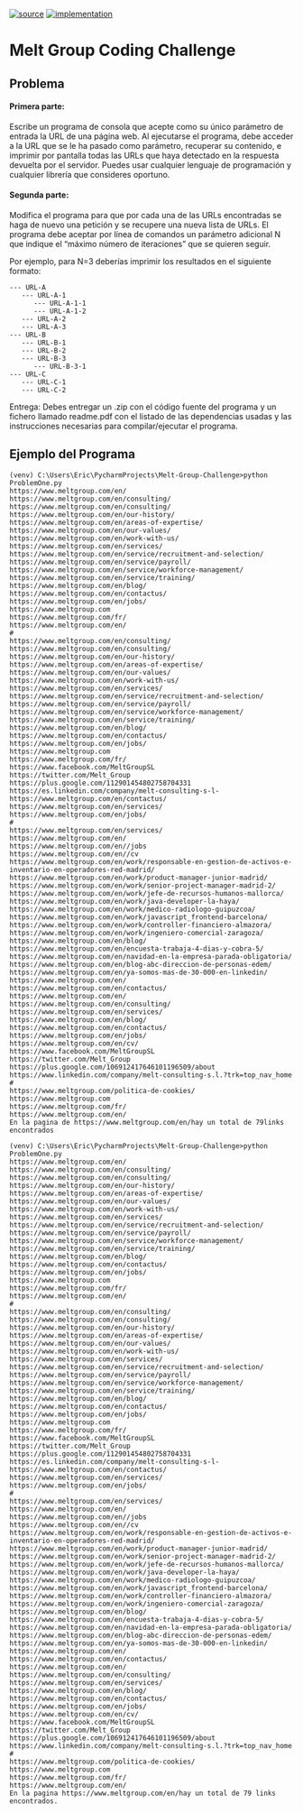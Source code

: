 [![source](https://img.shields.io/badge/source-main-brightgreen.svg)][main]
[![implementation](https://img.shields.io/badge/implementation-python-blue.svg)][python]

[main]: https://github.com/BBK-PiJ-2016-52/viagogo-coding-challenge/tree/master/src/main/java
[python]: http://docs.oracle.com/javase/8/docs/api/

# Melt Group Coding Challenge

## Problema

#### Primera parte:

Escribe un programa de consola que acepte como su único parámetro de entrada la URL de una
página web. Al ejecutarse el programa, debe acceder a la URL que se le ha pasado como
parámetro, recuperar su contenido, e imprimir por pantalla todas las URLs que haya detectado
en la respuesta devuelta por el servidor. 
Puedes usar cualquier lenguaje de programación y cualquier librería que consideres oportuno.

#### Segunda parte:

Modifica el programa para que por cada una de las URLs encontradas se haga de nuevo una
petición y se recupere una nueva lista de URLs. El programa debe aceptar por línea de comandos
un parámetro adicional N que indique el “máximo número de iteraciones” que se quieren seguir.

Por ejemplo, para N=3 deberías imprimir los resultados en el siguiente formato:

```
--- URL-A
   --- URL-A-1
      --- URL-A-1-1
      --- URL-A-1-2
   --- URL-A-2
   --- URL-A-3
--- URL-B
   --- URL-B-1
   --- URL-B-2
   --- URL-B-3
      --- URL-B-3-1
--- URL-C
   --- URL-C-1
   --- URL-C-2
```

Entrega:
Debes entregar un .zip con el código fuente del programa y un fichero llamado readme.pdf con
el listado de las dependencias usadas y las instrucciones necesarias para compilar/ejecutar el
programa. 
 

## Ejemplo del Programa
```
(venv) C:\Users\Eric\PycharmProjects\Melt-Group-Challenge>python ProblemOne.py
https://www.meltgroup.com/en/
https://www.meltgroup.com/en/consulting/
https://www.meltgroup.com/en/consulting/
https://www.meltgroup.com/en/our-history/
https://www.meltgroup.com/en/areas-of-expertise/
https://www.meltgroup.com/en/our-values/
https://www.meltgroup.com/en/work-with-us/
https://www.meltgroup.com/en/services/
https://www.meltgroup.com/en/service/recruitment-and-selection/
https://www.meltgroup.com/en/service/payroll/
https://www.meltgroup.com/en/service/workforce-management/
https://www.meltgroup.com/en/service/training/
https://www.meltgroup.com/en/blog/
https://www.meltgroup.com/en/contactus/
https://www.meltgroup.com/en/jobs/
https://www.meltgroup.com
https://www.meltgroup.com/fr/
https://www.meltgroup.com/en/
#
https://www.meltgroup.com/en/consulting/
https://www.meltgroup.com/en/consulting/
https://www.meltgroup.com/en/our-history/
https://www.meltgroup.com/en/areas-of-expertise/
https://www.meltgroup.com/en/our-values/
https://www.meltgroup.com/en/work-with-us/
https://www.meltgroup.com/en/services/
https://www.meltgroup.com/en/service/recruitment-and-selection/
https://www.meltgroup.com/en/service/payroll/
https://www.meltgroup.com/en/service/workforce-management/
https://www.meltgroup.com/en/service/training/
https://www.meltgroup.com/en/blog/
https://www.meltgroup.com/en/contactus/
https://www.meltgroup.com/en/jobs/
https://www.meltgroup.com
https://www.meltgroup.com/fr/
https://www.facebook.com/MeltGroupSL
https://twitter.com/Melt_Group
https://plus.google.com/112901454802758704331
https://es.linkedin.com/company/melt-consulting-s-l-
https://www.meltgroup.com/en/contactus/
https://www.meltgroup.com/en/services/
https://www.meltgroup.com/en/jobs/
#
https://www.meltgroup.com/en/services/
https://www.meltgroup.com/en/
https://www.meltgroup.com/en//jobs
https://www.meltgroup.com/en//cv
https://www.meltgroup.com/en/work/responsable-en-gestion-de-activos-e-inventario-en-operadores-red-madrid/
https://www.meltgroup.com/en/work/product-manager-junior-madrid/
https://www.meltgroup.com/en/work/senior-project-manager-madrid-2/
https://www.meltgroup.com/en/work/jefe-de-recursos-humanos-mallorca/
https://www.meltgroup.com/en/work/java-developer-la-haya/
https://www.meltgroup.com/en/work/medico-radiologo-guipuzcoa/
https://www.meltgroup.com/en/work/javascript_frontend-barcelona/
https://www.meltgroup.com/en/work/controller-financiero-almazora/
https://www.meltgroup.com/en/work/ingeniero-comercial-zaragoza/
https://www.meltgroup.com/en/blog/
https://www.meltgroup.com/en/encuesta-trabaja-4-dias-y-cobra-5/
https://www.meltgroup.com/en/navidad-en-la-empresa-parada-obligatoria/
https://www.meltgroup.com/en/blog-abc-direccion-de-personas-edem/
https://www.meltgroup.com/en/ya-somos-mas-de-30-000-en-linkedin/
https://www.meltgroup.com/en/
https://www.meltgroup.com/en/contactus/
https://www.meltgroup.com/en/
https://www.meltgroup.com/en/consulting/
https://www.meltgroup.com/en/services/
https://www.meltgroup.com/en/blog/
https://www.meltgroup.com/en/contactus/
https://www.meltgroup.com/en/jobs/
https://www.meltgroup.com/en/cv/
https://www.facebook.com/MeltGroupSL
https://twitter.com/Melt_Group
https://plus.google.com/106912417646101196509/about
https://www.linkedin.com/company/melt-consulting-s.l.?trk=top_nav_home
#
https://www.meltgroup.com/politica-de-cookies/
https://www.meltgroup.com
https://www.meltgroup.com/fr/
https://www.meltgroup.com/en/
En la pagina de https://www.meltgroup.com/en/hay un total de 79links encontrados

(venv) C:\Users\Eric\PycharmProjects\Melt-Group-Challenge>python ProblemOne.py
https://www.meltgroup.com/en/
https://www.meltgroup.com/en/consulting/
https://www.meltgroup.com/en/consulting/
https://www.meltgroup.com/en/our-history/
https://www.meltgroup.com/en/areas-of-expertise/
https://www.meltgroup.com/en/our-values/
https://www.meltgroup.com/en/work-with-us/
https://www.meltgroup.com/en/services/
https://www.meltgroup.com/en/service/recruitment-and-selection/
https://www.meltgroup.com/en/service/payroll/
https://www.meltgroup.com/en/service/workforce-management/
https://www.meltgroup.com/en/service/training/
https://www.meltgroup.com/en/blog/
https://www.meltgroup.com/en/contactus/
https://www.meltgroup.com/en/jobs/
https://www.meltgroup.com
https://www.meltgroup.com/fr/
https://www.meltgroup.com/en/
#
https://www.meltgroup.com/en/consulting/
https://www.meltgroup.com/en/consulting/
https://www.meltgroup.com/en/our-history/
https://www.meltgroup.com/en/areas-of-expertise/
https://www.meltgroup.com/en/our-values/
https://www.meltgroup.com/en/work-with-us/
https://www.meltgroup.com/en/services/
https://www.meltgroup.com/en/service/recruitment-and-selection/
https://www.meltgroup.com/en/service/payroll/
https://www.meltgroup.com/en/service/workforce-management/
https://www.meltgroup.com/en/service/training/
https://www.meltgroup.com/en/blog/
https://www.meltgroup.com/en/contactus/
https://www.meltgroup.com/en/jobs/
https://www.meltgroup.com
https://www.meltgroup.com/fr/
https://www.facebook.com/MeltGroupSL
https://twitter.com/Melt_Group
https://plus.google.com/112901454802758704331
https://es.linkedin.com/company/melt-consulting-s-l-
https://www.meltgroup.com/en/contactus/
https://www.meltgroup.com/en/services/
https://www.meltgroup.com/en/jobs/
#
https://www.meltgroup.com/en/services/
https://www.meltgroup.com/en/
https://www.meltgroup.com/en//jobs
https://www.meltgroup.com/en//cv
https://www.meltgroup.com/en/work/responsable-en-gestion-de-activos-e-inventario-en-operadores-red-madrid/
https://www.meltgroup.com/en/work/product-manager-junior-madrid/
https://www.meltgroup.com/en/work/senior-project-manager-madrid-2/
https://www.meltgroup.com/en/work/jefe-de-recursos-humanos-mallorca/
https://www.meltgroup.com/en/work/java-developer-la-haya/
https://www.meltgroup.com/en/work/medico-radiologo-guipuzcoa/
https://www.meltgroup.com/en/work/javascript_frontend-barcelona/
https://www.meltgroup.com/en/work/controller-financiero-almazora/
https://www.meltgroup.com/en/work/ingeniero-comercial-zaragoza/
https://www.meltgroup.com/en/blog/
https://www.meltgroup.com/en/encuesta-trabaja-4-dias-y-cobra-5/
https://www.meltgroup.com/en/navidad-en-la-empresa-parada-obligatoria/
https://www.meltgroup.com/en/blog-abc-direccion-de-personas-edem/
https://www.meltgroup.com/en/ya-somos-mas-de-30-000-en-linkedin/
https://www.meltgroup.com/en/
https://www.meltgroup.com/en/contactus/
https://www.meltgroup.com/en/
https://www.meltgroup.com/en/consulting/
https://www.meltgroup.com/en/services/
https://www.meltgroup.com/en/blog/
https://www.meltgroup.com/en/contactus/
https://www.meltgroup.com/en/jobs/
https://www.meltgroup.com/en/cv/
https://www.facebook.com/MeltGroupSL
https://twitter.com/Melt_Group
https://plus.google.com/106912417646101196509/about
https://www.linkedin.com/company/melt-consulting-s.l.?trk=top_nav_home
#
https://www.meltgroup.com/politica-de-cookies/
https://www.meltgroup.com
https://www.meltgroup.com/fr/
https://www.meltgroup.com/en/
En la pagina https://www.meltgroup.com/en/hay un total de 79 links encontrados.
```
